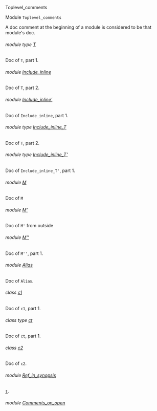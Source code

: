 Toplevel_comments

Module `Toplevel_comments`

A doc comment at the beginning of a module is considered to be that module's doc.

<a id="module-type-T"></a>

###### module type [T](Toplevel_comments.module-type-T.md)

Doc of `T`, part 1.

<a id="module-Include_inline"></a>

###### module [Include_inline](Toplevel_comments.Include_inline.md)

Doc of `T`, part 2.

<a id="module-Include_inline'"></a>

###### module [Include_inline'](Toplevel_comments.Include_inline'.md)

Doc of `Include_inline`, part 1.

<a id="module-type-Include_inline_T"></a>

###### module type [Include_inline_T](Toplevel_comments.module-type-Include_inline_T.md)

Doc of `T`, part 2.

<a id="module-type-Include_inline_T'"></a>

###### module type [Include_inline_T'](Toplevel_comments.module-type-Include_inline_T'.md)

Doc of `Include_inline_T'`, part 1.

<a id="module-M"></a>

###### module [M](Toplevel_comments.M.md)

Doc of `M`

<a id="module-M'"></a>

###### module [M'](Toplevel_comments.M'.md)

Doc of `M'` from outside

<a id="module-M''"></a>

###### module [M''](Toplevel_comments.M''.md)

Doc of `M''`, part 1.

<a id="module-Alias"></a>

###### module [Alias](Toplevel_comments.Alias.md)

Doc of `Alias`.

<a id="class-c1"></a>

###### class [c1](Toplevel_comments.c1.md)

Doc of `c1`, part 1.

<a id="class-type-ct"></a>

###### class type [ct](Toplevel_comments.class-type-ct.md)

Doc of `ct`, part 1.

<a id="class-c2"></a>

###### class [c2](Toplevel_comments.c2.md)

Doc of `c2`.

<a id="module-Ref_in_synopsis"></a>

###### module [Ref_in_synopsis](Toplevel_comments.Ref_in_synopsis.md)

[`t`](Toplevel_comments.Ref_in_synopsis.md#type-t).

<a id="module-Comments_on_open"></a>

###### module [Comments_on_open](Toplevel_comments.Comments_on_open.md)
